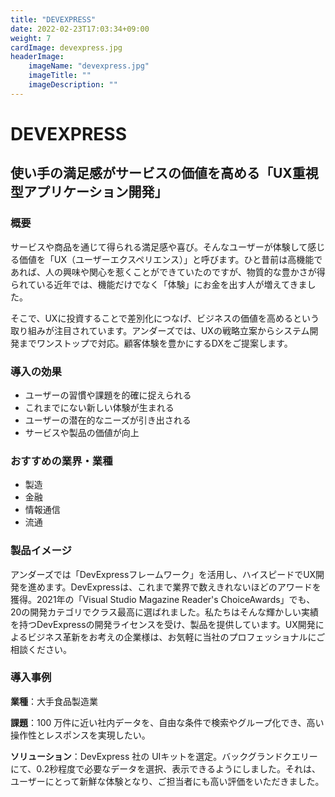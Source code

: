 ```yaml
---
title: "DEVEXPRESS"
date: 2022-02-23T17:03:34+09:00
weight: 7
cardImage: devexpress.jpg
headerImage:
    imageName: "devexpress.jpg"
    imageTitle: ""
    imageDescription: ""
---
```


# DEVEXPRESS

## 使い手の満足感がサービスの価値を高める「UX重視型アプリケーション開発」

### 概要

サービスや商品を通じて得られる満足感や喜び。そんなユーザーが体験して感じる価値を「UX（ユーザーエクスペリエンス）」と呼びます。ひと昔前は高機能であれば、人の興味や関心を惹くことができていたのですが、物質的な豊かさが得られている近年では、機能だけでなく「体験」にお金を出す人が増えてきました。

そこで、UXに投資することで差別化につなげ、ビジネスの価値を高めるという取り組みが注目されています。アンダーズでは、UXの戦略立案からシステム開発までワンストップで対応。顧客体験を豊かにするDXをご提案します。

### 導入の効果

- ユーザーの習慣や課題を的確に捉えられる
- これまでにない新しい体験が生まれる
- ユーザーの潜在的なニーズが引き出される
- サービスや製品の価値が向上

### おすすめの業界・業種

- 製造
- 金融
- 情報通信
- 流通

### 製品イメージ

アンダーズでは「DevExpressフレームワーク」を活用し、ハイスピードでUX開発を進めます。DevExpressは、これまで業界で数えきれないほどのアワードを獲得。2021年の「Visual Studio Magazine Reader's ChoiceAwards」でも、20の開発カテゴリでクラス最高に選ばれました。私たちはそんな輝かしい実績を持つDevExpressの開発ライセンスを受け、製品を提供しています。UX開発によるビジネス革新をお考えの企業様は、お気軽に当社のプロフェッショナルにご相談ください。

### 導入事例

**業種**：大手食品製造業  

**課題**：100 万件に近い社内データを、自由な条件で検索やグループ化でき、高い操作性とレスポンスを実現したい。  

**ソリューション**：DevExpress 社の UIキットを選定。バックグランドクエリーにて、0.2秒程度で必要なデータを選択、表示できるようにしました。それは、ユーザーにとって新鮮な体験となり、ご担当者にも高い評価をいただきました。